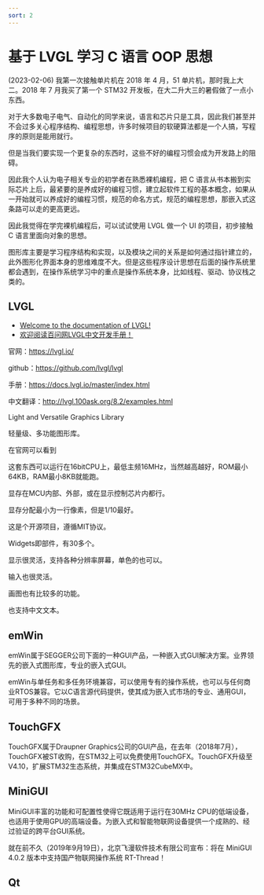 ```yaml
---
sort: 2
---
```

# 基于 LVGL 学习 C 语言 OOP 思想

(2023-02-06) 我第一次接触单片机在 2018 年 4 月，51 单片机，那时我上大二。2018 年 7 月我买了第一个 STM32 开发板，在大二升大三的暑假做了一点小东西。

对于大多数电子电气、自动化的同学来说，语言和芯片只是工具，因此我们甚至并不会过多关心程序结构、编程思想，许多时候项目的软硬算法都是一个人搞，写程序的原则是能用就行。

但是当我们要实现一个更复杂的东西时，这些不好的编程习惯会成为开发路上的阻碍。

因此我个人认为电子相关专业的初学者在熟悉裸机编程，把 C 语言从书本搬到实际芯片上后，最紧要的是养成好的编程习惯，建立起软件工程的基本概念，如果从一开始就可以养成好的编程习惯，规范的命名方式，规范的编程思想，那嵌入式这条路可以走的更高更远。

因此我觉得在学完裸机编程后，可以试试使用 LVGL 做一个 UI 的项目，初步接触 C 语言里面向对象的思想。

图形库主要是学习程序结构和实现，以及模块之间的关系是如何通过指针建立的，此外图形化界面本身的思维难度不大。但是这些程序设计思想在后面的操作系统里都会遇到，在操作系统学习中的重点是操作系统本身，比如线程、驱动、协议栈之类的。


## LVGL

- [Welcome to the documentation of LVGL!](https://docs.lvgl.io/)
- [欢迎阅读百问网LVGL中文开发手册！](http://lvgl.100ask.org/8.2/index.html)



官网：https://lvgl.io/

github：https://github.com/lvgl/lvgl

手册：https://docs.lvgl.io/master/index.html

中文翻译：http://lvgl.100ask.org/8.2/examples.html

Light and Versatile Graphics Library

轻量级、多功能图形库。

在官网可以看到

这套东西可以运行在16bitCPU上，最低主频16MHz，当然越高越好，ROM最小64KB，RAM最小8KB就能跑。

显存在MCU内部、外部，或在显示控制芯片内都行。

显存分配最小为一行像素，但是1/10最好。

这是个开源项目，遵循MIT协议。

Widgets即部件，有30多个。

显示很灵活，支持各种分辨率屏幕，单色的也可以。

输入也很灵活。

画图也有比较多的功能。

也支持中文文本。


## emWin

emWin属于SEGGER公司下面的一种GUI产品，一种嵌入式GUI解决方案。业界领先的嵌入式图形库，专业的嵌入式GUI。

emWin与单任务和多任务环境兼容，可以使用专有的操作系统，也可以与任何商业RTOS兼容。它以C语言源代码提供，使其成为嵌入式市场的专业、通用GUI，可用于多种不同的场景。

## TouchGFX

TouchGFX属于Draupner Graphics公司的GUI产品，在去年（2018年7月），TouchGFX被ST收购，在STM32上可以免费使用TouchGFX。TouchGFX升级至V4.10，扩展STM32生态系统，并集成在STM32CubeMX中。

## MiniGUI

MiniGUI丰富的功能和可配置性使得它既适用于运行在30MHz CPU的低端设备，也适用于使用GPU的高端设备。为嵌入式和智能物联网设备提供一个成熟的、经过验证的跨平台GUI系统。

就在前不久（2019年9月19日），北京飞漫软件技术有限公司宣布：将在 MiniGUI 4.0.2 版本中支持国产物联网操作系统 RT-Thread！

## Qt



